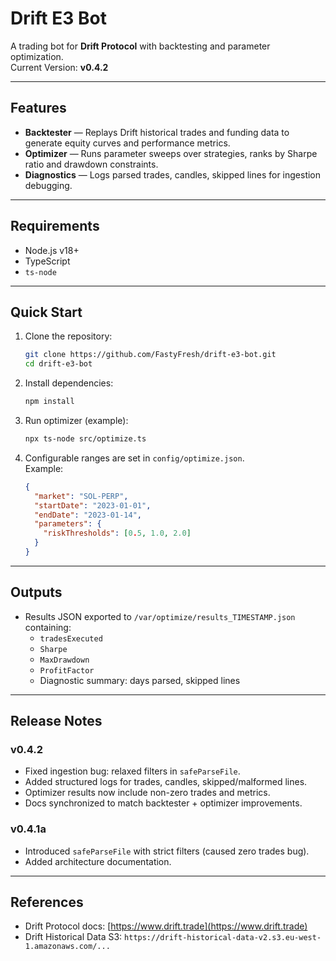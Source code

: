 # Drift E3 Bot

A trading bot for **Drift Protocol** with backtesting and parameter optimization.  
Current Version: **v0.4.2**

---

## Features
- **Backtester** — Replays Drift historical trades and funding data to generate equity curves and performance metrics.
- **Optimizer** — Runs parameter sweeps over strategies, ranks by Sharpe ratio and drawdown constraints.
- **Diagnostics** — Logs parsed trades, candles, skipped lines for ingestion debugging.

---

## Requirements
- Node.js v18+
- TypeScript
- `ts-node`

---

## Quick Start
1. Clone the repository:
   ```bash
   git clone https://github.com/FastyFresh/drift-e3-bot.git
   cd drift-e3-bot
   ```

2. Install dependencies:
   ```bash
   npm install
   ```

3. Run optimizer (example):
   ```bash
   npx ts-node src/optimize.ts
   ```

4. Configurable ranges are set in `config/optimize.json`.  
   Example:
   ```json
   {
     "market": "SOL-PERP",
     "startDate": "2023-01-01",
     "endDate": "2023-01-14",
     "parameters": {
       "riskThresholds": [0.5, 1.0, 2.0]
     }
   }
   ```

---

## Outputs
- Results JSON exported to `/var/optimize/results_TIMESTAMP.json` containing:
  - `tradesExecuted`
  - `Sharpe`
  - `MaxDrawdown`
  - `ProfitFactor`
  - Diagnostic summary: days parsed, skipped lines

---

## Release Notes

### v0.4.2
- Fixed ingestion bug: relaxed filters in `safeParseFile`.
- Added structured logs for trades, candles, skipped/malformed lines.
- Optimizer results now include non-zero trades and metrics.
- Docs synchronized to match backtester + optimizer improvements.

### v0.4.1a
- Introduced `safeParseFile` with strict filters (caused zero trades bug).
- Added architecture documentation.

---

## References
- Drift Protocol docs: [https://www.drift.trade](https://www.drift.trade)
- Drift Historical Data S3: `https://drift-historical-data-v2.s3.eu-west-1.amazonaws.com/...`
